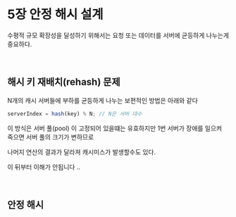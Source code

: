 # 5장 안정 해시 설계

수평적 규모 확장성을 달성하기 위해서는 요청 또는 데이터를 서버에 균등하게 나누는게 중요하다.

<br />

## 해시 키 재배치(rehash) 문제

N개의 캐시 서버들에 부하를 균등하게 나누는 보편적인 방법은 아래와 같다

```js
serverIndex = hash(key) % N; // N은 서버 대수
```

이 방식은 서버 풀(pool) 이 고정되어 있을떄는 유효하지만 1번 서버가 장애를 일으켜 죽으면 서버 풀의 크기가 변하므로

나머지 연산의 결과가 달라져 캐시미스가 발생할수도 있다.

이 뒤부터 이해가 안됩니다 ..

<br />

## 안정 해시

#
